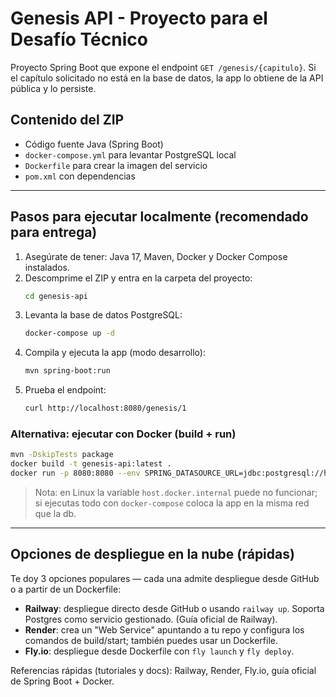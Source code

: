 # Genesis API - Proyecto para el Desafío Técnico

Proyecto Spring Boot que expone el endpoint `GET /genesis/{capitulo}`. Si el capítulo solicitado no está en la base de datos, la app lo obtiene de la API pública y lo persiste.

## Contenido del ZIP
- Código fuente Java (Spring Boot)
- `docker-compose.yml` para levantar PostgreSQL local
- `Dockerfile` para crear la imagen del servicio
- `pom.xml` con dependencias

---

## Pasos para ejecutar localmente (recomendado para entrega)

1. Asegúrate de tener: Java 17, Maven, Docker y Docker Compose instalados.
2. Descomprime el ZIP y entra en la carpeta del proyecto:
   ```bash
   cd genesis-api
   ```
3. Levanta la base de datos PostgreSQL:
   ```bash
   docker-compose up -d
   ```
4. Compila y ejecuta la app (modo desarrollo):
   ```bash
   mvn spring-boot:run
   ```
5. Prueba el endpoint:
   ```bash
   curl http://localhost:8080/genesis/1
   ```

### Alternativa: ejecutar con Docker (build + run)
```bash
mvn -DskipTests package
docker build -t genesis-api:latest .
docker run -p 8080:8080 --env SPRING_DATASOURCE_URL=jdbc:postgresql://host.docker.internal:5432/genesisdb --env SPRING_DATASOURCE_USERNAME=postgres --env SPRING_DATASOURCE_PASSWORD=postgres genesis-api:latest
```
> Nota: en Linux la variable `host.docker.internal` puede no funcionar; si ejecutas todo con `docker-compose` coloca la app en la misma red que la db.

---

## Opciones de despliegue en la nube (rápidas)
Te doy 3 opciones populares — cada una admite despliegue desde GitHub o a partir de un Dockerfile:
- **Railway**: despliegue directo desde GitHub o usando `railway up`. Soporta Postgres como servicio gestionado. (Guía oficial de Railway). 
- **Render**: crea un "Web Service" apuntando a tu repo y configura los comandos de build/start; también puedes usar un Dockerfile.
- **Fly.io**: despliegue desde Dockerfile con `fly launch` y `fly deploy`.

Referencias rápidas (tutoriales y docs): Railway, Render, Fly.io, guía oficial de Spring Boot + Docker.
